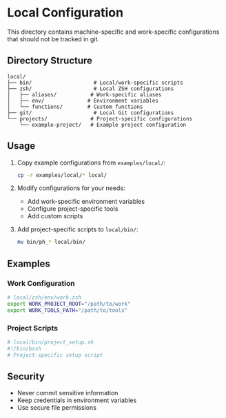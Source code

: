 # Local Configuration

This directory contains machine-specific and work-specific configurations that should not be tracked in git.

## Directory Structure

```
local/
├── bin/                    # Local/work-specific scripts
├── zsh/                    # Local ZSH configurations
│   ├── aliases/           # Work-specific aliases
│   ├── env/              # Environment variables
│   └── functions/        # Custom functions
├── git/                    # Local Git configurations
└── projects/              # Project-specific configurations
    └── example-project/   # Example project configuration
```

## Usage

1. Copy example configurations from `examples/local/`:
   ```bash
   cp -r examples/local/* local/
   ```

2. Modify configurations for your needs:
   - Add work-specific environment variables
   - Configure project-specific tools
   - Add custom scripts

3. Add project-specific scripts to `local/bin/`:
   ```bash
   mv bin/ph_* local/bin/
   ```

## Examples

### Work Configuration
```bash
# local/zsh/env/work.zsh
export WORK_PROJECT_ROOT="/path/to/work"
export WORK_TOOLS_PATH="/path/to/tools"
```

### Project Scripts
```bash
# local/bin/project_setup.sh
#!/bin/bash
# Project-specific setup script
```

## Security

- Never commit sensitive information
- Keep credentials in environment variables
- Use secure file permissions